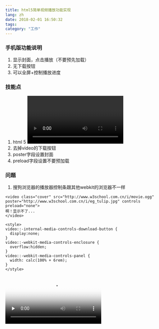 ```yaml
---
title: html5简单视频播放功能实现
lang: zh
date: 2018-02-01 16:50:32
tags:
category: "工作"
---
```

### 手机版功能说明
1. 显示封面，点击播放（不要预先加载）
2. 无下载按钮
3. 可以全屏+控制播放进度

### 技能点
1. html 5 <video>标签
2. 去掉video的下载按钮
3. poster字段设置封面
4. preload字段设置不要预加载

### 问题
1. 搜狗浏览器的播放器控制条跟其他webkit的浏览器不一样

```
<video class="cover" src="http://www.w3school.com.cn/i/movie.ogg" poster="http://www.w3school.com.cn/i/eg_tulip.jpg" controls preload="none">
啊！显示不了...
</video>

<style>
video::-internal-media-controls-download-button {
  display:none;
}
video::-webkit-media-controls-enclosure {
  overflow:hidden;
}
video::-webkit-media-controls-panel {
  width: calc(100% + 6rem);
}
</style>
```

<video class="cover" src="http://www.w3school.com.cn/i/movie.ogg" poster="http://www.w3school.com.cn/i/eg_tulip.jpg" controls preload="none">
啊！显示不了...
</video>

<style>
video::-internal-media-controls-download-button {
  display:none;
}
video::-webkit-media-controls-enclosure {
  overflow:hidden;
}
video::-webkit-media-controls-panel {
  width: calc(100% + 60px);
}
</style>